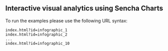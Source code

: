 ## Interactive visual analytics using Sencha Charts

To run the examples please use the following URL syntax:

```
index.html?id=infographic_1
index.html?id=infographic_2
...
index.html?id=infographic_10
```


